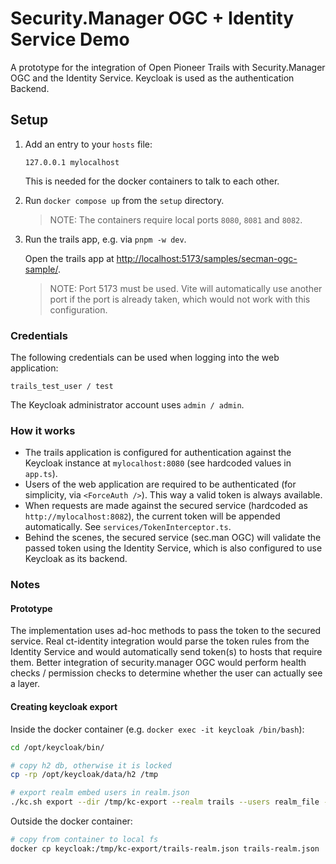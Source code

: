 # Security.Manager OGC + Identity Service Demo

A prototype for the integration of Open Pioneer Trails with Security.Manager OGC and the Identity Service.
Keycloak is used as the authentication Backend.

## Setup

1.  Add an entry to your `hosts` file:

    ```text
    127.0.0.1 mylocalhost
    ```

    This is needed for the docker containers to talk to each other.

2.  Run `docker compose up` from the `setup` directory.

    > NOTE: The containers require local ports `8080`, `8081` and `8082`.

3.  Run the trails app, e.g. via `pnpm -w dev`.

    Open the trails app at <http://localhost:5173/samples/secman-ogc-sample/>.

    > NOTE: Port 5173 must be used. Vite will automatically use another port if the port is already taken, which would not work with this configuration.

### Credentials

The following credentials can be used when logging into the web application:

    trails_test_user / test

The Keycloak administrator account uses `admin / admin`.

### How it works

- The trails application is configured for authentication against the Keycloak instance at `mylocalhost:8080` (see hardcoded values in `app.ts`).
- Users of the web application are required to be authenticated (for simplicity, via `<ForceAuth />`).
  This way a valid token is always available.
- When requests are made against the secured service (hardcoded as `http://mylocalhost:8082`), the current token will be appended automatically.
  See `services/TokenInterceptor.ts`.
- Behind the scenes, the secured service (sec.man OGC) will validate the passed token using the Identity Service, which is also configured to use Keycloak as its backend.

### Notes

#### Prototype

The implementation uses ad-hoc methods to pass the token to the secured service.
Real ct-identity integration would parse the token rules from the Identity Service and would automatically send token(s) to hosts that require them.
Better integration of security.manager OGC would perform health checks / permission checks to determine whether the user can actually see a layer.

#### Creating keycloak export

Inside the docker container (e.g. `docker exec -it keycloak /bin/bash`):

```bash
cd /opt/keycloak/bin/

# copy h2 db, otherwise it is locked
cp -rp /opt/keycloak/data/h2 /tmp

# export realm embed users in realm.json
./kc.sh export --dir /tmp/kc-export --realm trails --users realm_file --db dev-file --db-url 'jdbc:h2:file:/tmp/h2/keycloakdb;NON_KEYWORDS=VALUE'
```

Outside the docker container:

```bash
# copy from container to local fs
docker cp keycloak:/tmp/kc-export/trails-realm.json trails-realm.json
```
